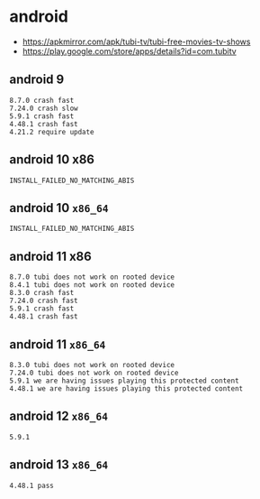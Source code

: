 # android

- https://apkmirror.com/apk/tubi-tv/tubi-free-movies-tv-shows
- https://play.google.com/store/apps/details?id=com.tubitv

## android 9

~~~
8.7.0 crash fast
7.24.0 crash slow
5.9.1 crash fast
4.48.1 crash fast
4.21.2 require update
~~~

## android 10 x86

~~~
INSTALL_FAILED_NO_MATCHING_ABIS
~~~

## android 10 `x86_64`

~~~
INSTALL_FAILED_NO_MATCHING_ABIS
~~~

## android 11 x86

~~~
8.7.0 tubi does not work on rooted device
8.4.1 tubi does not work on rooted device
8.3.0 crash fast
7.24.0 crash fast
5.9.1 crash fast
4.48.1 crash fast
~~~

## android 11 `x86_64`

~~~
8.3.0 tubi does not work on rooted device
7.24.0 tubi does not work on rooted device
5.9.1 we are having issues playing this protected content
4.48.1 we are having issues playing this protected content
~~~

## android 12 `x86_64`

~~~
5.9.1
~~~

## android 13 `x86_64`

~~~
4.48.1 pass
~~~
